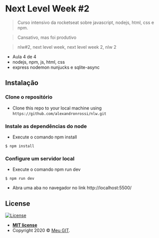 # Next Level Week #2

> Curso intensivo da rocketseat sobre javascript, nodejs, html, css e npm.

> Cansativo, mas foi produtivo

> nlw#2, next level week, next level week 2, nlw 2

- Aula 4 de 4
- nodejs, npm, js, html, css
- express nodemon nunjucks e sqlite-async

## Instalação

### Clone o repositório

- Clone this repo to your local machine using `https://github.com/alexandronrossi/nlw.git`

### Instale as dependências do node

- Execute o comando npm install

```shell
$ npm install
```

### Configure um servidor local

- Execute o comando npm run dev

```shell
$ npm run dev
```

- Abra uma aba no navegador no link http://localhost:5500/

## License

[![License](http://img.shields.io/:license-mit-blue.svg?style=flat-square)](http://badges.mit-license.org)

- **[MIT license](http://opensource.org/licenses/mit-license.php)**
- Copyright 2020 © <a href="https://github.com/alexandronrossi" target="_blank">Meu GIT</a>.
